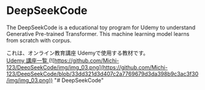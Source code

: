 # DeepSeekCode
The DeepSeekCode is a educational toy program for Udemy to understand Generative Pre-trained Transformer.
This machine learning model learns from scratch with corpus.


これは、オンライン教育講座 Udemyで使用する教材です。<br>
<a href="https://www.udemy.com/user/cun-shan-kang-shi/"> Udemy 講座一覧 </a>
(![https://github.com/Michi-123/DeeoSeekCode/img/img_03.png](https://github.com/Michi-123/DeepSeekCode/blob/33dd321d3d407c2a7769679d3da398b9c3ac3f30/img/img_03.png))
"# DeepSeekCode" 
